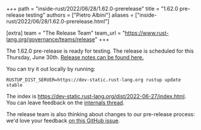 +++
path = "inside-rust/2022/06/28/1.62.0-prerelease"
title = "1.62.0 pre-release testing"
authors = ["Pietro Albini"]
aliases = ["inside-rust/2022/06/28/1.62.0-prerelease.html"]

[extra]
team = "The Release Team"
team_url = "https://www.rust-lang.org/governance/teams/release"
+++

The 1.62.0 pre-release is ready for testing. The release is scheduled for this
Thursday, June 30th. [Release notes can be found here.][relnotes]

You can try it out locally by running:

```
RUSTUP_DIST_SERVER=https://dev-static.rust-lang.org rustup update stable
```

The index is <https://dev-static.rust-lang.org/dist/2022-06-27/index.html>. You
can leave feedback on the [internals thread][internals].

The release team is also thinking about changes to our pre-release process:
we'd love your feedback [on this GitHub issue][feedback].

[relnotes]: https://github.com/rust-lang/rust/blob/stable/RELEASES.md#version-1620-2022-06-30
[internals]: https://internals.rust-lang.org/t/rust-1-62-0-prerelease-testing/16913
[feedback]: https://github.com/rust-lang/release-team/issues/16
